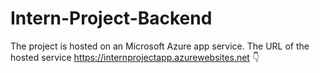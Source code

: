 # Intern-Project-Backend

The project is hosted on  an Microsoft Azure app service. The URL of the hosted service https://internprojectapp.azurewebsites.net
:point_down:
